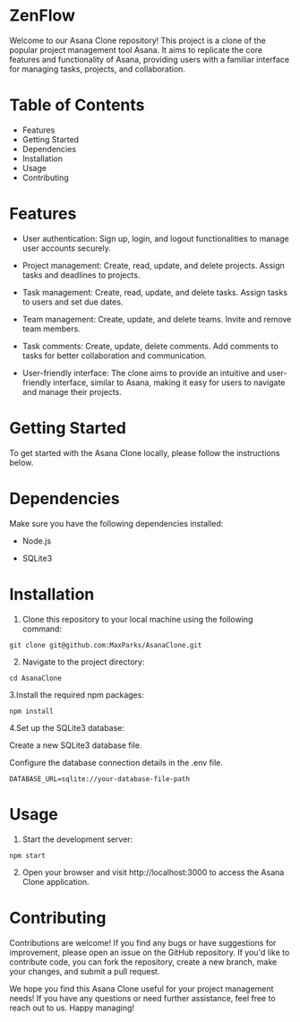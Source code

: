 # ZenFlow

Welcome to our Asana Clone repository! This project is a clone of the popular project management tool Asana. It aims to replicate the core features and functionality of Asana, providing users with a familiar interface for managing tasks, projects, and collaboration.


# Table of Contents

* Features
* Getting Started
* Dependencies
* Installation
* Usage
* Contributing


# Features

* User authentication: Sign up, login, and logout functionalities to manage user accounts securely.

* Project management: Create, read, update, and delete projects. Assign tasks and deadlines to projects.

* Task management: Create, read, update, and delete tasks. Assign tasks to users and set due dates.

* Team management: Create, update, and delete teams. Invite and remove team members.

* Task comments: Create, update, delete comments. Add comments to tasks for better collaboration and communication.

* User-friendly interface: The clone aims to provide an intuitive and user-friendly interface, similar to Asana, making it easy for users to navigate and manage their projects.

# Getting Started

To get started with the Asana Clone locally, please follow the instructions below.

# Dependencies

Make sure you have the following dependencies installed:

* Node.js

* SQLite3

# Installation

1. Clone this repository to your local machine using the following command:

```
git clone git@github.com:MaxParks/AsanaClone.git
```
2. Navigate to the project directory:
```
cd AsanaClone
```
3.Install the required npm packages:
```
npm install
```
4.Set up the SQLite3 database:

Create a new SQLite3 database file.

Configure the database connection details in the .env file.
```
DATABASE_URL=sqlite://your-database-file-path
```

# Usage

1. Start the development server:
```
npm start
```

2. Open your browser and visit http://localhost:3000 to access the Asana Clone application.

# Contributing

Contributions are welcome! If you find any bugs or have suggestions for improvement, please open an issue on the GitHub repository. If you'd like to contribute code, you can fork the repository, create a new branch, make your changes, and submit a pull request.

We hope you find this Asana Clone useful for your project management needs! If you have any questions or need further assistance, feel free to reach out to us. Happy managing!
